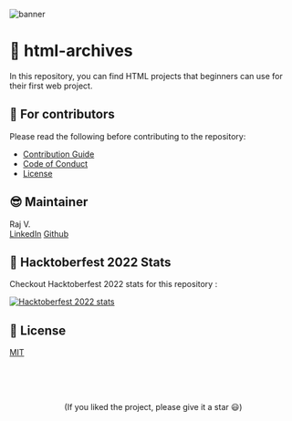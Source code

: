 ![banner](https://user-images.githubusercontent.com/74860406/193996009-889ed482-1192-4ffa-b877-a097008b3af7.jpg)

# 🚀 html-archives

In this repository, you can find HTML projects that beginners can use for their first web project.

## 💙 For contributors

Please read the following before contributing to the repository:

- [Contribution Guide](./CONTRIBUTING.md)
- [Code of Conduct](./CODE_OF_CONDUCT.md)
- [License](./LICENSE.md)

## 😎 Maintainer

Raj V.
<br/>
<a href="https://www.linkedin.com/in/varsani-raj/">LinkedIn</a>
<a href="https://github.com/RajVarsani">Github</a>

## 🎃 Hacktoberfest 2022 Stats

Checkout Hacktoberfest 2022 stats for this repository :

[![Hacktoberfest 2022 stats](https://img.shields.io/github/hacktoberfest/2022/RajVarsani/html-archives?label=HACKTOBERFEST%20-%20HTML%20ARCHIVES&style=for-the-badge)](https://github.com/RajVarsani/html-archives/pulls?q=is%3Apr+is%3Amerged+created%3A2022-10-01..2022-10-31+)

## 📄 License

[MIT](./LICENSE.md)

<br>
<br>
<br>

<p align='center'>
(If you liked the project, please give it a star 😃)
</p>
